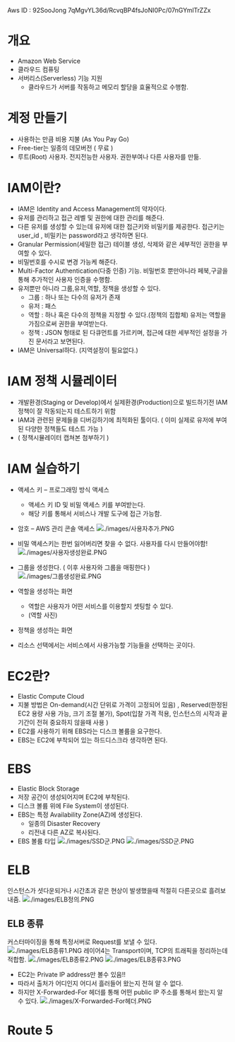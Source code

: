 Aws ID : 92SooJong
7qMgvYL36d/RcvqBP4fsJoNI0Pc/07nGYmlTrZZx


# 개요
- Amazon Web Service
- 클라우드 컴퓨팅
- 서버리스(Serverless) 기능 지원
    - 클라우드가 서버를 작동하고 메모리 할당을 효율적으로 수행함.

# 계정 만들기
- 사용하는 만큼 비용 지불 (As You Pay Go)
- Free-tier는 일종의 데모버전 ( 무료 )
- 루트(Root) 사용자. 전지전능한 사용자. 권한부여나 다른 사용자를 만듦.

# IAM이란?
- IAM은 Identity and Access Management의 약자이다.
- 유저를 관리하고 접근 레벨 및 권한에 대한 관리를 해준다.
- 다른 유저를 생성할 수 있는데 유저에 대한 접근키와 비밀키를 제공한다. 접근키는 user_id , 비밀키는 password라고 생각하면 된다.
- Granular Permission(세밀한 접근) 테이블 생성, 삭제와 같은 세부적인 권한을 부여할 수 있다.
- 비밀번호를 수시로 변경 가능케 해준다.
- Multi-Factor Authentication(다중 인증) 기능. 비밀번호 뿐만아니라 페북,구글을 통해 추가적인 사용자 인증을 수행함.
- 유저뿐만 아니라 그룹,유저,역할, 정책을 생성할 수 있다.
    - 그룹 : 하나 또는 다수의 유저가 존재
    - 유저 : 패스
    - 역할 : 하나 혹은 다수의 정책을 지정할 수 있다.(정책의 집합체) 유저는 역할을 가짐으로써 권한을 부여받는다.
    - 정책 : JSON 형태로 된 다큐먼트를 가르키며, 접근에 대한 세부적인 설정을 가진 문서라고 보면된다.
- IAM은 Universal하다. (지역설정이 필요없다.)

# IAM 정책 시뮬레이터
- 개발환경(Staging or Develop)에서 실제환경(Production)으로 빌드하기전 IAM 정책이 잘 작동되는지 테스트하기 위함
- IAM과 관련된 문제들을 디버깅하기에 최적화된 툴이다. ( 이미 실제로 유저에 부여된 다양한 정책들도 테스트 가능 )
- ( 정책시뮬레이터 캡쳐본 첨부하기 )

# IAM 실습하기
- 액세스 키 – 프로그래밍 방식 액세스
    - 액세스 키 ID 및 비밀 액세스 키를 부여받는다.
    - 해당 키를 통해서 서비스나 개발 도구에 접근 가능함.
- 암호 – AWS 관리 콘솔 액세스
  ![./images/사용자추가.PNG](./images/사용자추가.PNG)

- 비밀 액세스키는 한번 잃어버리면 찾을 수 없다. 사용자를 다시 만들어야함!
  ![./images/사용자생성완료.PNG](./images/사용자생성완료.PNG)

- 그룹을 생성한다. ( 이후 사용자와 그룹을 매핑한다 )
  ![./images/그룹생성완료.PNG](./images/그룹생성완료.PNG)

- 역할을 생성하는 화면
    - 역할은 사용자가 어떤 서비스를 이용할지 셋팅할 수 있다.
    - (역할 사진)

- 정책을 생성하는 화면
- 리소스 선택에서는 서비스에서 사용가능할 기능들을 선택하는 곳이다.

# EC2란?
- Elastic Compute Cloud
- 지불 방법은 On-demand(시간 단위로 가격이 고정되어 있음) , Reserved(한정된 EC2 용량 사용 가능, 크기 조절 불가), Spot(입찰 가격 적용, 인스턴스의 시작과 끝기간이 전혀 중요하지 않을때 사용 )
- EC2를 사용하기 위해 EBS라는 디스크 볼륨을 요구한다.
- EBS는 EC2에 부착되어 있는 하드디스크라 생각하면 된다.

# EBS
- Elastic Block Storage
- 저장 공간이 생성되어지며 EC2에 부착된다.
- 디스크 볼륨 위에 File System이 생성된다.
- EBS는 특정 Availability Zone(AZ)에 생성된다.
    - 일종의 Disaster Recovery
    - 리전내 다른 AZ로 복사된다.
- EBS 볼륨 타입
![./images/SSD군.PNG](./images/SSD군.PNG)
![./images/SSD군.PNG](./images/HDD군.PNG)

# ELB
인스턴스가 셧다운되거나 시간초과 같은 현상이 발생했을때 적절히 다른곳으로 흘려보내줌.
![./images/ELB정의.PNG](./images/ELB정의.PNG)
## ELB 종류
커스터마이징을 통해 특정서버로 Request를 보낼 수 있다.
![./images/ELB종류1.PNG](./images/ELB종류1.PNG)
레이어4는 Transport이며, TCP의 트래픽을 정리하는데 적합함.
![./images/ELB종류2.PNG](./images/ELB종류2.PNG)
![./images/ELB종류3.PNG](./images/ELB종류3.PNG)
- EC2는 Private IP address만 볼수 있음!!
- 따라서 출처가 어디인지 어디서 흘러들어 왔는지 전혀 알 수 없다.
- 하지만 X-Forwarded-For 헤더를 통해 어떤 public IP 주소를 통해서 왔는지 알 수 있다.
![./images/X-Forwarded-For헤더.PNG](./images/X-Forwarded-For헤더.PNG)

# Route 5
